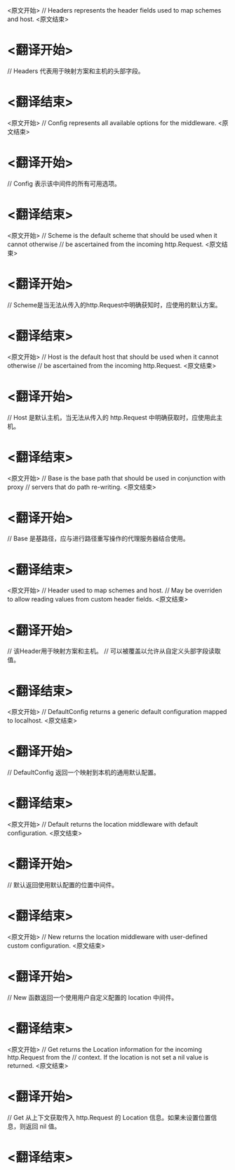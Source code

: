 
<原文开始>
// Headers represents the header fields used to map schemes and host.
<原文结束>

# <翻译开始>
// Headers 代表用于映射方案和主机的头部字段。
# <翻译结束>


<原文开始>
// Config represents all available options for the middleware.
<原文结束>

# <翻译开始>
// Config 表示该中间件的所有可用选项。
# <翻译结束>


<原文开始>
	// Scheme is the default scheme that should be used when it cannot otherwise
	// be ascertained from the incoming http.Request.
<原文结束>

# <翻译开始>
// Scheme是当无法从传入的http.Request中明确获知时，应使用的默认方案。
# <翻译结束>


<原文开始>
	// Host is the default host that should be used when it cannot otherwise
	// be ascertained from the incoming http.Request.
<原文结束>

# <翻译开始>
// Host 是默认主机，当无法从传入的 http.Request 中明确获取时，应使用此主机。
# <翻译结束>


<原文开始>
	// Base is the base path that should be used in conjunction with proxy
	// servers that do path re-writing.
<原文结束>

# <翻译开始>
// Base 是基路径，应与进行路径重写操作的代理服务器结合使用。
# <翻译结束>


<原文开始>
	// Header used to map schemes and host.
	// May be overriden to allow reading values from custom header fields.
<原文结束>

# <翻译开始>
// 该Header用于映射方案和主机。
// 可以被覆盖以允许从自定义头部字段读取值。
# <翻译结束>


<原文开始>
// DefaultConfig returns a generic default configuration mapped to localhost.
<原文结束>

# <翻译开始>
// DefaultConfig 返回一个映射到本机的通用默认配置。
# <翻译结束>


<原文开始>
// Default returns the location middleware with default configuration.
<原文结束>

# <翻译开始>
// 默认返回使用默认配置的位置中间件。
# <翻译结束>


<原文开始>
// New returns the location middleware with user-defined custom configuration.
<原文结束>

# <翻译开始>
// New 函数返回一个使用用户自定义配置的 location 中间件。
# <翻译结束>


<原文开始>
// Get returns the Location information for the incoming http.Request from the
// context. If the location is not set a nil value is returned.
<原文结束>

# <翻译开始>
// Get 从上下文获取传入 http.Request 的 Location 信息。如果未设置位置信息，则返回 nil 值。
# <翻译结束>

